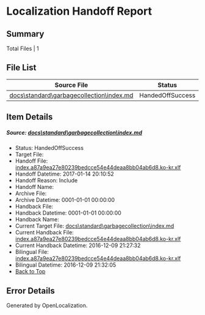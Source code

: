 # <a name='report-top'></a> Localization Handoff Report

## Summary
 Total Files | 1

## File List
 Source File | Status | Details 
 ----------- | ------ | ------- 
 [docs\standard\garbagecollection\index.md](https://github.com/dotnet/docs/blob/ffc0530b2263db0e073f351aac2d539de6701ead/docs/standard/garbagecollection/index.md) | HandedOffSuccess | [Details](#4646a7e8c75315bb1a13bc5fddecd77888f6ae693389)

## Item Details
##### <a name='4646a7e8c75315bb1a13bc5fddecd77888f6ae693389'></a> Source: [docs\standard\garbagecollection\index.md](https://github.com/dotnet/docs/blob/ffc0530b2263db0e073f351aac2d539de6701ead/docs/standard/garbagecollection/index.md)
* Status: HandedOffSuccess
* Target File: 
* Handoff File: [index.a87a9ea27e80239bedcce54e44deaa8bb04ab6d8.ko-kr.xlf](https://github.com/dotnet/docs.handoff/blob/e2ddbaddd2d3107e17696a2baddad971eecf5686/ol-handoff/dotnet/docs.ko-kr/master/ht-p2/index.a87a9ea27e80239bedcce54e44deaa8bb04ab6d8.ko-kr.xlf)
* Handoff Datetime: 2017-01-14 20:10:52
* Handoff Reason: Include
* Handoff Name: 
* Archive File: 
* Archive Datetime: 0001-01-01 00:00:00
* Handback File: 
* Handback Datetime: 0001-01-01 00:00:00
* Handback Name: 
* Current Target File: [docs\standard\garbagecollection\index.md](https://github.com/dotnet/docs.ko-kr/blob/e62bb7fc0c8d7cc259127bc8cad079f6cf2b01c4/docs/standard/garbagecollection/index.md)
* Current Handback File: [index.a87a9ea27e80239bedcce54e44deaa8bb04ab6d8.ko-kr.xlf](https://github.com/dotnet/docs.handback/blob/a08bda0c25f4f38536d6fbabbda613cebd0afeef/ol-handback/dotnet/docs.ko-kr/master/ht-p2/index.a87a9ea27e80239bedcce54e44deaa8bb04ab6d8.ko-kr.xlf)
* Current Handback Datetime: 2016-12-09 21:27:32
* Bilingual File: [index.a87a9ea27e80239bedcce54e44deaa8bb04ab6d8.ko-kr.xlf](https://github.com/dotnet/docs.handback/blob/a08bda0c25f4f38536d6fbabbda613cebd0afeef/ol-handback/dotnet/docs.ko-kr/master/ht-p2/index.a87a9ea27e80239bedcce54e44deaa8bb04ab6d8.ko-kr.xlf)
* Bilingual Datetime: 2016-12-09 21:32:05
* [Back to Top](#report-top)


## Error Details

Generated by OpenLocalization.
